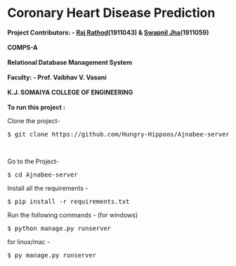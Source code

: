# Coronary Heart Disease Prediction

<b>Project Contributors: -  [Raj Rathod](https://github.com/ArerehRaj)(1911043) & [Swapnil Jha](https://github.com/Swapnil0506)(1911059)</b><br/><br/>
<b>COMPS-A</b><br/><br/>
<b>Relational Database Management System</b><br/><br/>
<b>Faculty: -  Prof. Vaibhav V. Vasani</b><br/><br/>
<b>K.J. SOMAIYA COLLEGE OF ENGINEERING</b><br/><br/>
<b>To run this project :</b><br>

Clone the project-
<pre>
$ git clone https://github.com/Hungry-Hippoos/Ajnabee-server.git
</pre><br/>
Go to the Project-
<pre>
$ cd Ajnabee-server
</pre>
Install all the requirements -
<pre>
$ pip install -r requirements.txt
</pre>
Run the following commands -
(for windows)
<pre>
$ python manage.py runserver
</pre>
for linux/mac - 
<pre>
$ py manage.py runserver
</pre>
